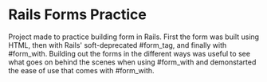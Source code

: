 # Rails Forms Practice

Project made to practice building form in Rails. First the form was built using HTML, then with Rails' soft-deprecated #form_tag, and finally with #form_with. Building out the forms in the different ways was useful to see what goes on behind the scenes when using #form_with and demonstarted the ease of use that comes with #form_with.